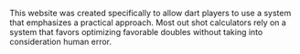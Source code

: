 This website was created specifically to allow dart players to use a
system that emphasizes a practical approach. Most out shot
calculators rely on a system that favors optimizing favorable
doubles without taking into consideration human error.
